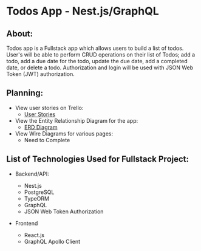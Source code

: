 # Todos App - Nest.js/GraphQL

## About:

Todos app is a Fullstack app which allows users to build a list of todos. User's will be able to perform CRUD operations on their list of Todos; add a todo, add a due date for the todo, update the due date, add a completed date, or delete a todo. Authorization and login will be used with JSON Web Token (JWT) authorization. 

## Planning:
- View user stories on Trello:
  - [User Stories](https://trello.com/b/pZ6TOfwo/todo-nest-react-graphql)
- View the Entity Relationship Diagram for the app:
  - [ERD Diagram](https://app.lucidchart.com/invitations/accept/f898616f-50f7-45d4-a996-b3bb483dd7a7)
- View Wire Diagrams for various pages:
  - Need to Complete

## List of Technologies Used for Fullstack Project:
- Backend/API:
  - Nest.js
  - PostgreSQL
  - TypeORM
  - GraphQL
  - JSON Web Token Authorization

- Frontend
  - React.js
  - GraphQL Apollo Client